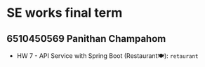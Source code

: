 # SE works final term
## 6510450569 Panithan Champahom


* HW 7 - API Service with Spring Boot (Restaurant🍽️): `retaurant`
